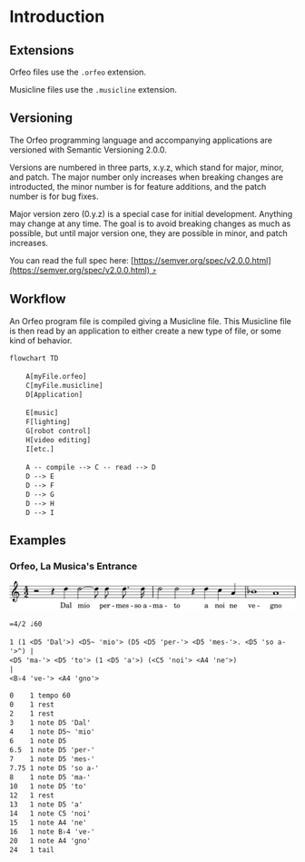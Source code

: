 # Introduction

## Extensions

Orfeo files use the ```.orfeo``` extension.

Musicline files use the ```.musicline``` extension.

## Versioning

The Orfeo programming language and accompanying applications are
versioned with Semantic Versioning 2.0.0.

Versions are numbered in three parts, x.y.z, which stand for
major, minor, and patch. The major number only increases
when breaking changes are introducted, the minor number is
for feature additions, and the patch number is for bug fixes.

Major version zero (0.y.z) is a special case for initial development.
Anything may change at any time. The goal is to avoid breaking changes
as much as possible, but until major version one, they are possible
in minor, and patch increases.

You can read the full spec here:
[https://semver.org/spec/v2.0.0.html](https://semver.org/spec/v2.0.0.html) ⤴

## Workflow

An Orfeo program file is compiled giving a Musicline file. This
Musicline file is then read by an application to either create a new
type of file, or some kind of behavior.

```mermaid
flowchart TD

    A[myFile.orfeo]
    C[myFile.musicline]
    D[Application]

    E[music]
    F[lighting]
    G[robot control]
    H[video editing]
    I[etc.]

    A -- compile --> C -- read --> D
    D --> E
    D --> F
    D --> G
    D --> H
    D --> I
```

## Examples

### Orfeo, La Musica's Entrance

![Orfeo - La Musica's Entrance](/assets/graphics/score/Orfeo-La-Musica-Entrance.svg)

```orfeo
=4/2 ♩60

1 (1 <D5 'Dal'>) <D5~ 'mio'> (D5 <D5 'per-'> <D5 'mes-'>. <D5 'so a-'>^) |
<D5 'ma-'> <D5 'to'> (1 <D5 'a'>) (<C5 'noi'> <A4 'ne'>)                 |
<B♭4 've-'> <A4 'gno'>
```

```musicline
0    1 tempo 60
0    1 rest
2    1 rest
3    1 note D5 'Dal'
4    1 note D5~ 'mio'
6    1 note D5
6.5  1 note D5 'per-'
7    1 note D5 'mes-'
7.75 1 note D5 'so a-'
8    1 note D5 'ma-'
10   1 note D5 'to'
12   1 rest
13   1 note D5 'a'
14   1 note C5 'noi'
15   1 note A4 'ne'
16   1 note B♭4 've-'
20   1 note A4 'gno'
24   1 tail
```
